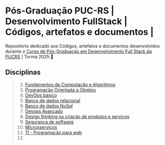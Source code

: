 # Pós-Graduação PUC-RS | Desenvolvimento FullStack | Códigos, artefatos e documentos |
Repositório dedicado aos Códigos, artefatos e documentos desenvolvidos durante o [Curso de Pós-Graduação em Desenvolvimento Full Stack da PUCRS](https://online.pucrs.br/pos-graduacao/desenvolvimento-full-stack) | Turma 2025 🚀 


## Disciplinas 
> 2. [Fundamentos de Computação e Algoritmos](./02%20-%20fundamento-computacao-algoritmos/README.md)
> 3. [Programação Orientada a Objetos](./03%20-%20programacao-orientada-objetos/README.md)
> 4. [DevOps básico](./04%20-%20DevOps%20Básico/README.md)
> 5. [Banco de dados relacional](05%20-%20Banco%20de%20dados%20relacional/README.md)
> 6. [Banco de dados NoSql](06%20-%20Banco%20de%20dados%20NoSql/README.md)
> 7. [Devops Avançado](07%20-%20Devops%20Avan%C3%A7ado/README.md)
> 8. [Design thinking na criação de produtos e serviços](08%20-%20Design%20thinking%20na%20cria%C3%A7%C3%A3o%20de%20produtos%20e%20servi%C3%A7os/README.md)
> 9. [Segurança de software](09%20%20-%20Seguran%C3%A7a%20de%20software/README.md)
> 10. [Microsserviços](10%20-%20Microsservi%C3%A7os/README.md)
> 11. [11 - Programação para web](11%20-%20Programa%C3%A7%C3%A3o%20para%20web/README.md)
> 12. 